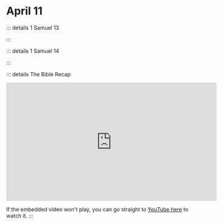# April 11

::: details 1 Samuel 13
<!--@include: @/bible/translations/bsb/09_1sa/013.md-->
:::

::: details 1 Samuel 14
<!--@include: @/bible/translations/bsb/09_1sa/014.md-->
:::

::: details The Bible Recap
<iframe width="560" height="315" src="https://www.youtube.com/embed/rC8kVxE_w4Q" title="YouTube video player" frameborder="0" allow="accelerometer; autoplay; clipboard-write; encrypted-media; gyroscope; picture-in-picture; web-share" referrerpolicy="strict-origin-when-cross-origin" allowfullscreen></iframe>

If the embedded video won't play, you can go straight to [YouTube here](https://youtu.be/rC8kVxE_w4Q) to watch it.
:::